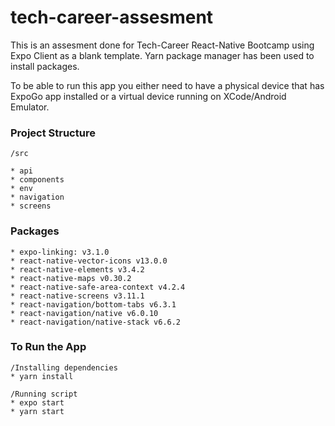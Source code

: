 # tech-career-assesment

This is an assesment done for Tech-Career React-Native Bootcamp using Expo Client as a blank template. Yarn package manager has been used to install packages.

To be able to run this app you either need to have a physical device that has ExpoGo app installed or a virtual device running on XCode/Android Emulator.

### Project Structure
```
/src

* api
* components
* env
* navigation
* screens
```

### Packages
```
* expo-linking: v3.1.0
* react-native-vector-icons v13.0.0
* react-native-elements v3.4.2
* react-native-maps v0.30.2
* react-native-safe-area-context v4.2.4
* react-native-screens v3.11.1
* react-navigation/bottom-tabs v6.3.1
* react-navigation/native v6.0.10
* react-navigation/native-stack v6.6.2
```

### To Run the App
```
/Installing dependencies
* yarn install

/Running script
* expo start
* yarn start
```

